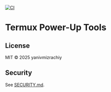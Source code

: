 [![CI](https://github.com/yanivmizrachiy/termux-tools/actions/workflows/ci.yml/badge.svg)](https://github.com/yanivmizrachiy/termux-tools/actions/workflows/ci.yml)

# Termux Power-Up Tools

## License
MIT © 2025 yanivmizrachiy

## Security
See [SECURITY.md](SECURITY.md).
